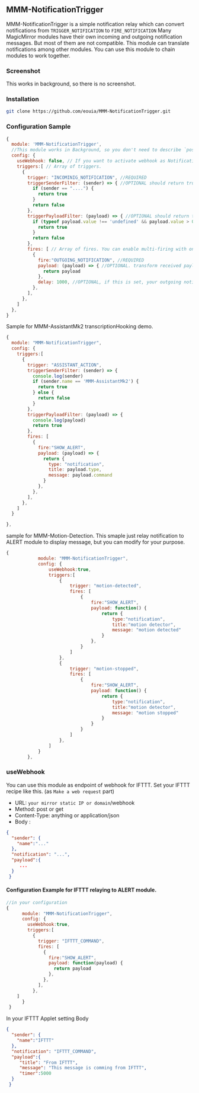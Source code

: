 ## MMM-NotificationTrigger
MMM-NotificationTrigger is a simple notification relay which can convert notifications from `TRIGGER_NOTIFICATION` to `FIRE_NOTIFICATION`
Many MagicMirror modules have their own incoming and outgoing notification messages. But most of them are not compatible. This module can translate notifications among other modules.
You can use this module to chain modules to work together. 

### Screenshot
This works in background, so there is no screenshot.

### Installation

```sh
git clone https://github.com/eouia/MMM-NotificationTrigger.git
```

### Configuration Sample
```javascript
{
  module: 'MMM-NotificationTrigger',
  //This module works in Background, so you don't need to describe `position`.
  config: {
    useWebhook: false, // If you want to activate webhook as Notification emitter, set true. (eg. IFTTT)
    triggers:[ // Array of triggers.
      {
        trigger: "INCOMINIG_NOTIFICATION", //REQUIRED
        triggerSenderFilter: (sender) => { //OPTIONAL should return true or false
          if (sender == "....") {
            return true
          }
          return false
        },
        triggerPayloadFilter: (payload) => { //OPTIONAL should return true or false
          if (typeof payload.value !== 'undefined' && payload.value > 0) {
            return true
          }
          return false
        },
        fires: [ // Array of fires. You can enable multi-firing with one trigger.
          {
            fire:"OUTGOING_NOTIFICATION", //REQUIRED
            payload: (payload) => { //OPTIONAL. transform received payload to what your target module wants.
              return payload
            },
            delay: 1000, //OPTIONAL, if this is set, your outgoing notification will be fired after delay.
          },
        ],
      },
    ]
  },
}

```

Sample for MMM-AssistantMk2 transcriptionHooking demo.
```javascript
{
  module: "MMM-NotificationTrigger",
  config: {
    triggers:[
      {
        trigger: "ASSISTANT_ACTION",
        triggerSenderFilter: (sender) => {
          console.log(sender)
          if (sender.name == 'MMM-AssistantMk2') {
            return true
          } else {
            return false
          }
        },
        triggerPayloadFilter: (payload) => {
          console.log(payload)
          return true
        },
        fires: [
          {
            fire:"SHOW_ALERT",
            payload: (payload) => {
              return {
                type: "notification",
                title: payload.type,
                message: payload.command
              }
            },
          },
        ],
      },
    ]
  }

},
```

sample for MMM-Motion-Detection. This smaple just relay notification to ALERT module to display message, but you can modify for your purpose.
```javascript
{
			module: "MMM-NotificationTrigger",
			config: {
				useWebhook:true, 
				triggers:[
					{
						trigger: "motion-detected",
						fires: [
							{
								fire:"SHOW_ALERT",
								payload: function() {
									return {
										type:"notification",
										title:"motion detector",
										message: "motion detected"
									}
								},
							}
						]
					},
					{
						trigger: "motion-stopped",
						fires: [
							{
								fire:"SHOW_ALERT",
								payload: function() {
									return {
										type:"notification",
										title:"motion detector",
										message: "motion stopped"
									}
								}
							}
						]
					},
				]
			}
		},
```

### useWebhook
You can use this module as endpoint of webhook for IFTTT.
Set your IFTTT recipe like this. (as `Make a web request` part)
- URL: `your mirror static IP or domain`/webhook 
- Method: post or get
- Content-Type: anything or application/json
- Body :
```json
{ 
  "sender": {
    "name":"..."
  }, 
  "notification": "...", 
  "payload":{ 
     ...
  }
 }
```
#### Configuration Example for IFTTT relaying to ALERT module.
```javascript
//in your configuration
{
      module: "MMM-NotificationTrigger",
      config: {
        useWebhook:true,
        triggers:[
          {
            trigger: "IFTTT_COMMAND",
            fires: [
              {
                fire:"SHOW_ALERT",
                payload: function(payload) {
                  return payload
                },
              },
            ],
          },
	]
      }
 }
```
In your IFTTT Applet setting Body
```json
{ 
  "sender": {
    "name":"IFTTT"
  }, 
  "notification": "IFTTT_COMMAND", 
  "payload":{ 
     "title": "From IFTTT",
     "message": "This message is comming from IFTTT",
     "timer":5000
  }
 }
```
